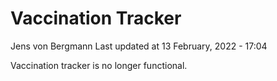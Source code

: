 Vaccination Tracker
================
Jens von Bergmann
Last updated at 13 February, 2022 - 17:04

Vaccination tracker is no longer functional.
